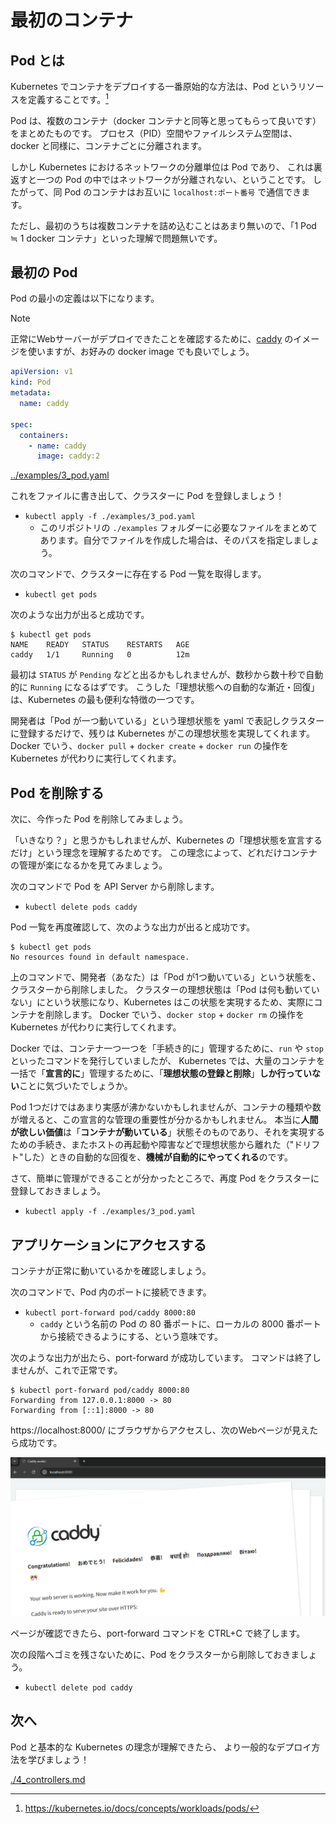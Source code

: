 # 最初のコンテナ

## Pod とは

Kubernetes でコンテナをデプロイする一番原始的な方法は、Pod というリソースを定義することです。[^1]

[^1]: https://kubernetes.io/docs/concepts/workloads/pods/

Pod は、複数のコンテナ（docker コンテナと同等と思ってもらって良いです）をまとめたものです。
プロセス（PID）空間やファイルシステム空間は、docker と同様に、コンテナごとに分離されます。

しかし Kubernetes におけるネットワークの分離単位は Pod であり、
これは裏返すと一つの Pod の中ではネットワークが分離されない、ということです。
したがって、同 Pod のコンテナはお互いに `localhost:ポート番号` で通信できます。

ただし、最初のうちは複数コンテナを詰め込むことはあまり無いので、「1 Pod ≒ 1 docker コンテナ」といった理解で問題無いです。

## 最初の Pod

Pod の最小の定義は以下になります。

> [!NOTE]
> 正常にWebサーバーがデプロイできたことを確認するために、[caddy](https://hub.docker.com/_/caddy) のイメージを使いますが、お好みの docker image でも良いでしょう。

```yaml
apiVersion: v1
kind: Pod
metadata:
  name: caddy

spec:
  containers:
    - name: caddy
      image: caddy:2
```

[../examples/3_pod.yaml](../examples/3_pod.yaml)

これをファイルに書き出して、クラスターに Pod を登録しましょう！

- `kubectl apply -f ./examples/3_pod.yaml`
    - このリポジトリの `./examples` フォルダーに必要なファイルをまとめてあります。自分でファイルを作成した場合は、そのパスを指定しましょう。

次のコマンドで、クラスターに存在する Pod 一覧を取得します。

- `kubectl get pods`

次のような出力が出ると成功です。

```plaintext
$ kubectl get pods
NAME    READY   STATUS    RESTARTS   AGE
caddy   1/1     Running   0          12m
```

最初は `STATUS` が `Pending` などと出るかもしれませんが、数秒から数十秒で自動的に `Running` になるはずです。
こうした「理想状態への自動的な漸近・回復」は、Kubernetes の最も便利な特徴の一つです。

開発者は「Pod が一つ動いている」という理想状態を yaml で表記しクラスターに登録するだけで、残りは Kubernetes がこの理想状態を実現してくれます。
Docker でいう、`docker pull` + `docker create` + `docker run` の操作を Kubernetes が代わりに実行してくれます。

## Pod を削除する

次に、今作った Pod を削除してみましょう。

「いきなり？」と思うかもしれませんが、Kubernetes の「理想状態を宣言するだけ」という理念を理解するためです。
この理念によって、どれだけコンテナの管理が楽になるかを見てみましょう。

次のコマンドで Pod を API Server から削除します。

- `kubectl delete pods caddy`

Pod 一覧を再度確認して、次のような出力が出ると成功です。

```plaintext
$ kubectl get pods
No resources found in default namespace.
```

上のコマンドで、開発者（あなた）は「Pod が1つ動いている」という状態を、クラスターから削除しました。
クラスターの理想状態は「Pod は何も動いていない」にという状態になり、Kubernetes はこの状態を実現するため、実際にコンテナを削除します。
Docker でいう、`docker stop` + `docker rm` の操作を Kubernetes が代わりに実行してくれます。

Docker では、コンテナ一つ一つを「手続き的に」管理するために、`run` や `stop` といったコマンドを発行していましたが、
Kubernetes では、大量のコンテナを一括で「**宣言的に**」管理するために、「**理想状態の登録と削除**」**しか行っていない**ことに気づいたでしょうか。

Pod 1つだけではあまり実感が沸かないかもしれませんが、コンテナの種類や数が増えると、この宣言的な管理の重要性が分かるかもしれません。
本当に**人間が欲しい価値**は「**コンテナが動いている**」状態そのものであり、それを実現するための手続き、またホストの再起動や障害などで理想状態から離れた（"ドリフト"した）ときの自動的な回復を、**機械が自動的にやってくれる**のです。

さて、簡単に管理ができることが分かったところで、再度 Pod をクラスターに登録しておきましょう。

- `kubectl apply -f ./examples/3_pod.yaml`

## アプリケーションにアクセスする

コンテナが正常に動いているかを確認しましょう。

次のコマンドで、Pod 内のポートに接続できます。

- `kubectl port-forward pod/caddy 8000:80`
    - `caddy` という名前の Pod の 80 番ポートに、ローカルの 8000 番ポートから接続できるようにする、という意味です。

次のような出力が出たら、port-forward が成功しています。
コマンドは終了しませんが、これで正常です。

```plaintext
$ kubectl port-forward pod/caddy 8000:80
Forwarding from 127.0.0.1:8000 -> 80
Forwarding from [::1]:8000 -> 80
```

https://localhost:8000/ にブラウザからアクセスし、次のWebページが見えたら成功です。

![caddy-hello-world](../images/3_caddy_hello_world.png)

ページが確認できたら、port-forward コマンドを CTRL+C で終了します。

次の段階へゴミを残さないために、Pod をクラスターから削除しておきましょう。

- `kubectl delete pod caddy`

## 次へ

Pod と基本的な Kubernetes の理念が理解できたら、
より一般的なデプロイ方法を学びましょう！

[./4_controllers.md](./4_controllers.md)
